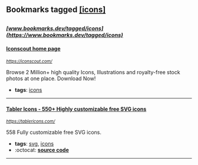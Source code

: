 ## Bookmarks tagged [[icons]](https://www.bookmarks.dev/search?q=[icons])

_<sup><sup>[www.bookmarks.dev/tagged/icons](https://www.bookmarks.dev/tagged/icons)</sup></sup>_
---
#### [Iconscout home page](https://iconscout.com/)
_<sup>https://iconscout.com/</sup>_

Browse 2 Million+ high quality Icons, Illustrations and royalty-free stock photos at one place. Download Now!
* **tags**: [icons](../tagged/icons.md)
---
#### [Tabler Icons - 550+ Highly customizable free SVG icons](https://tablericons.com/)
_<sup>https://tablericons.com/</sup>_

558 Fully customizable free SVG icons. 
* **tags**: [svg](../tagged/svg.md), [icons](../tagged/icons.md)
* :octocat: **[source code](https://github.com/tabler/tabler-icons)**
---
